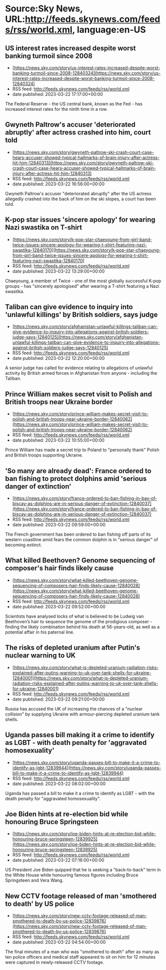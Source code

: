 # Source:Sky News, URL:http://feeds.skynews.com/feeds/rss/world.xml, language:en-US

## US interest rates increased despite worst banking turmoil since 2008
 - [https://news.sky.com/story/us-interest-rates-increased-despite-worst-banking-turmoil-since-2008-12840324](https://news.sky.com/story/us-interest-rates-increased-despite-worst-banking-turmoil-since-2008-12840324)
 - RSS feed: http://feeds.skynews.com/feeds/rss/world.xml
 - date published: 2023-03-22 17:17:00+00:00

The Federal Reserve - the US central bank, known as the Fed - has increased interest rates for the ninth time in a row.

## Gwyneth Paltrow's accuser 'deteriorated abruptly' after actress crashed into him, court told
 - [https://news.sky.com/story/gwyneth-paltrow-ski-crash-court-case-hears-accuser-showed-typical-hallmarks-of-brain-injury-after-actress-hit-him-12840313](https://news.sky.com/story/gwyneth-paltrow-ski-crash-court-case-hears-accuser-showed-typical-hallmarks-of-brain-injury-after-actress-hit-him-12840313)
 - RSS feed: http://feeds.skynews.com/feeds/rss/world.xml
 - date published: 2023-03-22 16:56:00+00:00

Gwyneth Paltrow's accuser "deteriorated abruptly" after the US actress allegedly crashed into the back of him on the ski slopes, a court has been told.

## K-pop star issues 'sincere apology' for wearing Nazi swastika on T-shirt
 - [https://news.sky.com/story/k-pop-star-chaeyoung-from-girl-band-twice-issues-sincere-apology-for-wearing-t-shirt-featuring-nazi-swastika-12840170](https://news.sky.com/story/k-pop-star-chaeyoung-from-girl-band-twice-issues-sincere-apology-for-wearing-t-shirt-featuring-nazi-swastika-12840170)
 - RSS feed: http://feeds.skynews.com/feeds/rss/world.xml
 - date published: 2023-03-22 13:29:00+00:00

Chaeyoung, a member of Twice - one of the most globally successful K-pop groups - has "sincerely apologised" after wearing a T-shirt featuring a Nazi swastika.

## Taliban can give evidence to inquiry into 'unlawful killings' by British soldiers, says judge
 - [https://news.sky.com/story/afghanistan-unlawful-killings-taliban-can-give-evidence-to-inquiry-into-allegations-against-british-soldiers-judge-says-12840125](https://news.sky.com/story/afghanistan-unlawful-killings-taliban-can-give-evidence-to-inquiry-into-allegations-against-british-soldiers-judge-says-12840125)
 - RSS feed: http://feeds.skynews.com/feeds/rss/world.xml
 - date published: 2023-03-22 12:20:00+00:00

A senior judge has called for evidence relating to allegations of unlawful activity by British armed forces in Afghanistan from anyone - including the Taliban.

## Prince William makes secret visit to Polish and British troops near Ukraine border
 - [https://news.sky.com/story/prince-william-makes-secret-visit-to-polish-and-british-troops-near-ukraine-border-12840062](https://news.sky.com/story/prince-william-makes-secret-visit-to-polish-and-british-troops-near-ukraine-border-12840062)
 - RSS feed: http://feeds.skynews.com/feeds/rss/world.xml
 - date published: 2023-03-22 10:55:00+00:00

Prince William has made a secret trip to Poland to "personally thank" Polish and British troops supporting Ukraine.

## 'So many are already dead': France ordered to ban fishing to protect dolphins amid 'serious danger of extinction'
 - [https://news.sky.com/story/france-ordered-to-ban-fishing-in-bay-of-biscay-as-dolphins-are-in-serious-danger-of-extinction-12840037](https://news.sky.com/story/france-ordered-to-ban-fishing-in-bay-of-biscay-as-dolphins-are-in-serious-danger-of-extinction-12840037)
 - RSS feed: http://feeds.skynews.com/feeds/rss/world.xml
 - date published: 2023-03-22 09:59:00+00:00

The French government has been ordered to ban fishing off parts of its western coastline amid fears the common dolphin is in "serious danger" of becoming extinct.

## What killed Beethoven? Genome sequencing of composer's hair finds likely cause
 - [https://news.sky.com/story/what-killed-beethoven-genome-sequencing-of-composers-hair-finds-likely-cause-12840028](https://news.sky.com/story/what-killed-beethoven-genome-sequencing-of-composers-hair-finds-likely-cause-12840028)
 - RSS feed: http://feeds.skynews.com/feeds/rss/world.xml
 - date published: 2023-03-22 09:52:00+00:00

Scientists have analysed locks of what is believed to be Ludwig van Beethoven&#8217;s hair to sequence the genome of the prodigious composer - finding the likely combination behind his death at 56-years-old, as well as a potential affair in his paternal line.

## The risks of depleted uranium after Putin's nuclear warning to UK
 - [https://news.sky.com/story/what-is-depleted-uranium-radiation-risks-explained-after-putins-warning-to-uk-over-tank-shells-for-ukraine-12840001](https://news.sky.com/story/what-is-depleted-uranium-radiation-risks-explained-after-putins-warning-to-uk-over-tank-shells-for-ukraine-12840001)
 - RSS feed: http://feeds.skynews.com/feeds/rss/world.xml
 - date published: 2023-03-22 09:21:00+00:00

Russia has accused the UK of increasing the chances of a "nuclear collision" by supplying Ukraine with armour-piercing depleted uranium tank shells.

## Uganda passes bill making it a crime to identify as LGBT - with death penalty for 'aggravated homosexuality'
 - [https://news.sky.com/story/uganda-passes-bill-to-make-it-a-crime-to-identify-as-lgbt-12839944](https://news.sky.com/story/uganda-passes-bill-to-make-it-a-crime-to-identify-as-lgbt-12839944)
 - RSS feed: http://feeds.skynews.com/feeds/rss/world.xml
 - date published: 2023-03-22 08:02:00+00:00

Uganda has passed a bill to make it a crime to identify as LGBT - with the death penalty for "aggravated homosexuality".

## Joe Biden hints at re-election bid while honouring Bruce Springsteen
 - [https://news.sky.com/story/joe-biden-hints-at-re-election-bid-while-honouring-bruce-springsteen-12839925](https://news.sky.com/story/joe-biden-hints-at-re-election-bid-while-honouring-bruce-springsteen-12839925)
 - RSS feed: http://feeds.skynews.com/feeds/rss/world.xml
 - date published: 2023-03-22 07:16:00+00:00

US President Joe Biden quipped that he is seeking a "back-to-back" term in the White House while honouring famous figures including Bruce Springsteen and Vera Wang.

## New CCTV footage released of man 'smothered to death' by US police
 - [https://news.sky.com/story/new-cctv-footage-released-of-man-smothered-to-death-by-us-police-12839876](https://news.sky.com/story/new-cctv-footage-released-of-man-smothered-to-death-by-us-police-12839876)
 - RSS feed: http://feeds.skynews.com/feeds/rss/world.xml
 - date published: 2023-03-22 04:54:00+00:00

The final minutes of a man who was "smothered to death" after as many as ten police officers and medical staff appeared to sit on him for 12 minutes were captured in newly-released CCTV footage.&#160;

